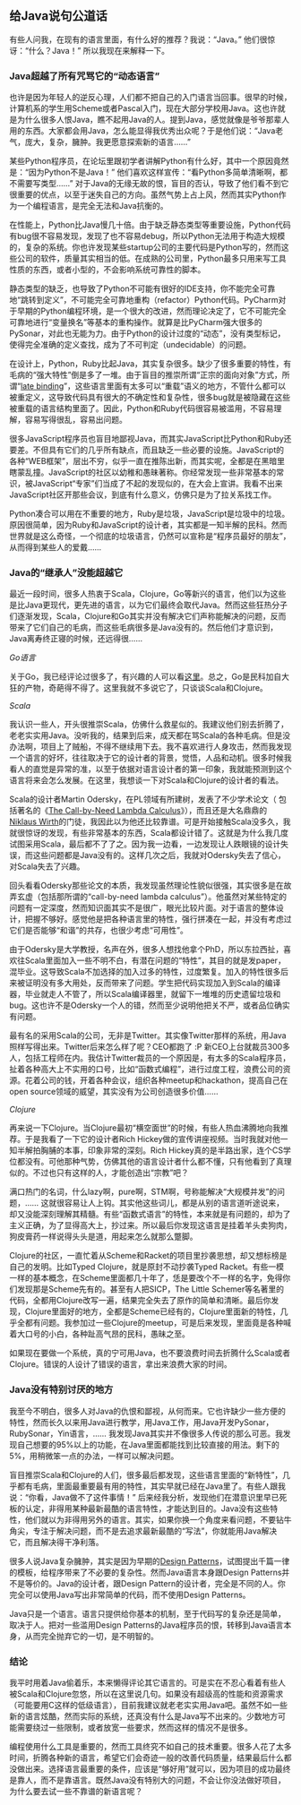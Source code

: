 ## 给Java说句公道话

有些人问我，在现有的语言里面，有什么好的推荐？我说：“Java。” 他们很惊讶：“什么？Java！” 所以我现在来解释一下。

### Java超越了所有咒骂它的“动态语言”

也许是因为年轻人的逆反心理，人们都不把自己的入门语言当回事。很早的时候，计算机系的学生用Scheme或者Pascal入门，现在大部分学校用Java。这也许就是为什么很多人恨Java，瞧不起用Java的人。提到Java，感觉就像是爷爷那辈人用的东西。大家都会用Java，怎么能显得我优秀出众呢？于是他们说：“Java老气，庞大，复杂，臃肿。我更愿意探索新的语言……”

某些Python程序员，在论坛里跟初学者讲解Python有什么好，其中一个原因竟然是：“因为Python不是Java！” 他们喜欢这样宣传：“看Python多简单清晰啊，都不需要写类型……” 对于Java的无缘无故的恨，盲目的否认，导致了他们看不到它很重要的优点，以至于迷失自己的方向。虽然气势上占上风，然而其实Python作为一个编程语言，是完全无法和Java抗衡的。

在性能上，Python比Java慢几十倍。由于缺乏静态类型等重要设施，Python代码有bug很不容易发现，发现了也不容易debug，所以Python无法用于构造大规模的，复杂的系统。你也许发现某些startup公司的主要代码是Python写的，然而这些公司的软件，质量其实相当的低。在成熟的公司里，Python最多只用来写工具性质的东西，或者小型的，不会影响系统可靠性的脚本。

静态类型的缺乏，也导致了Python不可能有很好的IDE支持，你不能完全可靠地“跳转到定义”，不可能完全可靠地重构（refactor）Python代码。PyCharm对于早期的Python编程环境，是一个很大的改进，然而理论决定了，它不可能完全可靠地进行“变量换名”等基本的重构操作。就算是比PyCharm强大很多的PySonar，对此也无能为力。由于Python的设计过度的“动态”，没有类型标记，使得完全准确的定义查找，成为了不可判定（undecidable）的问题。

在设计上，Python，Ruby比起Java，其实复杂很多。缺少了很多重要的特性，有毛病的“强大特性”倒是多了一堆。由于盲目的推崇所谓“正宗的面向对象”方式，所谓“[late binding](https://en.wikipedia.org/wiki/Late_binding)”，这些语言里面有太多可以“重载”语义的地方，不管什么都可以被重定义，这导致代码具有很大的不确定性和复杂性，很多bug就是被隐藏在这些被重载的语言结构里面了。因此，Python和Ruby代码很容易被滥用，不容易理解，容易写得很乱，容易出问题。

很多JavaScript程序员也盲目地鄙视Java，而其实JavaScript比Python和Ruby还要差。不但具有它们的几乎所有缺点，而且缺乏一些必要的设施。JavaScript的各种“WEB框架”，层出不穷，似乎一直在推陈出新，而其实呢，全都是在黑暗里瞎蒙乱撞。JavaScript的社区以幼稚和愚昧著称。你经常发现一些非常基本的常识，被JavaScript“专家”们当成了不起的发现似的，在大会上宣讲。我看不出来JavaScript社区开那些会议，到底有什么意义，仿佛只是为了拉关系找工作。

Python凑合可以用在不重要的地方，Ruby是垃圾，JavaScript是垃圾中的垃圾。原因很简单，因为Ruby和JavaScript的设计者，其实都是一知半解的民科。然而世界就是这么奇怪，一个彻底的垃圾语言，仍然可以宣称是“程序员最好的朋友”，从而得到某些人的爱戴……

### Java的“继承人”没能超越它

最近一段时间，很多人热衷于Scala，Clojure，Go等新兴的语言，他们以为这些是比Java更现代，更先进的语言，以为它们最终会取代Java。然而这些狂热分子们逐渐发现，Scala，Clojure和Go其实并没有解决它们声称能解决的问题，反而带来了它们自己的毛病，而这些毛病很多是Java没有的。然后他们才意识到，Java离寿终正寝的时候，还远得很……

_Go语言_

关于Go，我已经评论过很多了，有兴趣的人可以看[这里](http://www.yinwang.org/blog-cn/2014/04/18/golang)。总之，Go是民科加自大狂的产物，奇葩得不得了。这里我就不多说它了，只谈谈Scala和Clojure。

_Scala_

我认识一些人，开头很推崇Scala，仿佛什么救星似的。我建议他们别去折腾了，老老实实用Java。没听我的，结果到后来，成天都在骂Scala的各种毛病。但是没办法啊，项目上了贼船，不得不继续用下去。我不喜欢进行人身攻击，然而我发现一个语言的好坏，往往取决于它的设计者的背景，觉悟，人品和动机。很多时候我看人的直觉是异常的准，以至于依据对语言设计者的第一印象，我就能预测到这个语言将来会怎么发展。在这里，我想谈一下对Scala和Clojure的设计者的看法。

Scala的设计者Martin Odersky，在PL领域有所建树，发表了不少学术论文（ 包括著名的《[The Call-by-Need Lambda Calculus](http://citeseerx.ist.psu.edu/viewdoc/download?doi=10.1.1.56.1889&rep=rep1&type=pdf)》），而且还是大名鼎鼎的[Niklaus Wirth](https://en.wikipedia.org/wiki/Niklaus_Wirth)的门徒，我因此以为他还比较靠谱。可是开始接触Scala没多久，我就很惊讶的发现，有些非常基本的东西，Scala都设计错了。这就是为什么我几度试图采用Scala，最后都不了了之。因为我一边看，一边发现让人跌眼镜的设计失误，而这些问题都是Java没有的。这样几次之后，我就对Odersky失去了信心，对Scala失去了兴趣。

回头看看Odersky那些论文的本质，我发现虽然理论性貌似很强，其实很多是在故弄玄虚（包括那所谓的“call-by-need lambda calculus”）。他虽然对某些特定的问题有一定深度，然而知识面其实不是很广，眼光比较片面。对于语言的整体设计，把握不够好。感觉他是把各种语言里的特性，强行拼凑在一起，并没有考虑过它们是否能够“和谐”的共存，也很少考虑“可用性”。

由于Odersky是大学教授，名声在外，很多人想找他拿个PhD，所以东拉西扯，喜欢往Scala里面加入一些不明不白，有潜在问题的“特性”，其目的就是发paper，混毕业。这导致Scala不加选择的加入过多的特性，过度繁复。加入的特性很多后来被证明没有多大用处，反而带来了问题。学生把代码实现加入到Scala的编译器，毕业就走人不管了，所以Scala编译器里，就留下一堆堆的历史遗留垃圾和bug。这也许不是Odersky一个人的错，然而至少说明他把关不严，或者品位确实有问题。

最有名的采用Scala的公司，无非是Twitter。其实像Twitter那样的系统，用Java照样写得出来。Twitter后来怎么样了呢？CEO都跑了 :P 新CEO上台就裁员300多人，包括工程师在内。我估计Twitter裁员的一个原因是，有太多的Scala程序员，扯着各种高大上不实用的口号，比如“函数式编程”，进行过度工程，浪费公司的资源。花着公司的钱，开着各种会议，组织各种meetup和hackathon，提高自己在open source领域的威望，其实没有为公司创造很多价值……

_Clojure_

再来说一下Clojure。当Clojure最初“横空面世”的时候，有些人热血沸腾地向我推荐。于是我看了一下它的设计者Rich Hickey做的宣传讲座视频。当时我就对他一知半解拍胸脯的本事，印象非常的深刻。Rich Hickey真的是半路出家，连个CS学位都没有。可他那种气势，仿佛其他的语言设计者什么都不懂，只有他看到了真理似的。不过也只有这样的人，才能创造出“宗教”吧？

满口热门的名词，什么lazy啊，pure啊，STM啊，号称能解决“大规模并发”的问题，…… 这就很容易让人上钩。其实他这些词儿，都是从别的语言道听途说来，却又没能深刻理解其精髓。有些“函数式语言”的特性，本来就是有问题的，却为了主义正确，为了显得高大上，抄过来。所以最后你发现这语言是挂着羊头卖狗肉，狗皮膏药一样说得头头是道，用起来怎么就那么蹩脚。

Clojure的社区，一直忙着从Scheme和Racket的项目里抄袭思想，却又想标榜是自己的发明。比如Typed Clojure，就是原封不动抄袭Typed Racket。有些一模一样的基本概念，在Scheme里面都几十年了，恁是要改个不一样的名字，免得你们发现那是Scheme先有的。甚至有人把SICP，The Little Schemer等名著里的代码，全都用Clojure改写一遍，结果完全失去了原作的简单和清晰。最后你发现，Clojure里面好的地方，全都是Scheme已经有的，Clojure里面新的特性，几乎全都有问题。我参加过一些Clojure的meetup，可是后来发现，里面竟是各种喊着大口号的小白，各种趾高气昂的民科，愚昧之至。

如果现在要做一个系统，真的宁可用Java，也不要浪费时间去折腾什么Scala或者Clojure。错误的人设计了错误的语言，拿出来浪费大家的时间。

### Java没有特别讨厌的地方

我至今不明白，很多人对Java的仇恨和鄙视，从何而来。它也许缺少一些方便的特性，然而长久以来用Java进行教学，用Java工作，用Java开发PySonar，RubySonar，Yin语言，…… 我发现Java其实并不像很多人传说的那么可恶。我发现自己想要的95%以上的功能，在Java里面都能找到比较直接的用法。剩下的5%，用稍微笨一点的办法，一样可以解决问题。

盲目推崇Scala和Clojure的人们，很多最后都发现，这些语言里面的“新特性”，几乎都有毛病，里面最重要最有用的特性，其实早就已经在Java里了。有些人跟我说：“你看，Java做不了这件事情！” 后来经我分析，发现他们在潜意识里早已死板的认定，非得用某种最新最酷的语言特性，才能达到目的。Java没有这些特性，他们就以为非得用另外的语言。其实，如果你换一个角度来看问题，不要钻牛角尖，专注于解决问题，而不是去追求最新最酷的“写法”，你就能用Java解决它，而且解决得干净利落。

很多人说Java复杂臃肿，其实是因为早期的[Design Patterns](https://en.wikipedia.org/wiki/Design_Patterns)，试图提出千篇一律的模板，给程序带来了不必要的复杂性。然而Java语言本身跟Design Patterns并不是等价的。Java的设计者，跟Design Pattern的设计者，完全是不同的人。你完全可以使用Java写出非常简单的代码，而不使用Design Patterns。

Java只是一个语言。语言只提供给你基本的机制，至于代码写的复杂还是简单，取决于人。把对一些滥用Design Patterns的Java程序员的恨，转移到Java语言本身，从而完全抛弃它的一切，是不明智的。

### 结论

我平时用着Java偷着乐，本来懒得评论其它语言的。可是实在不忍心看着有些人被Scala和Clojure忽悠，所以在这里说几句。如果没有超级高的性能和资源需求（可能要用C这样的低级语言），目前我建议就老老实实用Java吧。虽然不如一些新的语言炫酷，然而实际的系统，还真没有什么是Java写不出来的。少数地方可能需要绕过一些限制，或者放宽一些要求，然而这样的情况不是很多。

编程使用什么工具是重要的，然而工具终究不如自己的技术重要。很多人花了太多时间，折腾各种新的语言，希望它们会奇迹一般的改善代码质量，结果最后什么都没做出来。选择语言最重要的条件，应该是“够好用”就可以，因为项目的成功最终是靠人，而不是靠语言。既然Java没有特别大的问题，不会让你没法做好项目，为什么要去试一些不靠谱的新语言呢？
